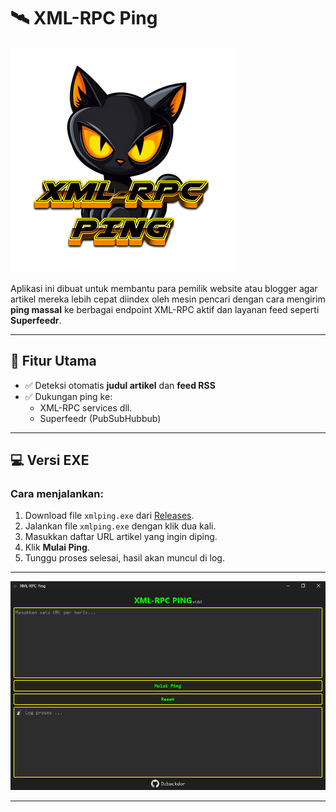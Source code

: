 # 🛰️ XML-RPC Ping
![Tampilan Aplikasi](xml-rpc-ping.png)

Aplikasi ini dibuat untuk membantu para pemilik website atau blogger agar artikel mereka lebih cepat diindex oleh mesin pencari dengan cara mengirim **ping massal** ke berbagai endpoint XML-RPC aktif dan layanan feed seperti **Superfeedr**.

---

## 🧰 Fitur Utama
- ✅ Deteksi otomatis **judul artikel** dan **feed RSS**
- ✅ Dukungan ping ke:
  - XML-RPC services dll.
  - Superfeedr (PubSubHubbub)

---

## 💻 Versi EXE

### Cara menjalankan:

1. Download file `xmlping.exe` dari [Releases](https://github.com/Dzbackdor/XML-RPC-Ping/releases).
2. Jalankan file `xmlping.exe` dengan klik dua kali.
3. Masukkan daftar URL artikel yang ingin diping.
4. Klik **Mulai Ping**.
5. Tunggu proses selesai, hasil akan muncul di log.

---

![Tampilan Aplikasi](Screenshot_xml-rpc-ping.png) <!-- Upload screenshot UI dan ganti nama file jika perlu -->

---
